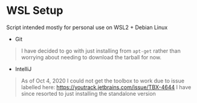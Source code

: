 # WSL Setup

Script intended mostly for personal use on WSL2 + Debian Linux

- Git
> I have decided to go with just installing from `apt-get` rather
> than worrying about needing to download the tarball for now.
- IntelliJ
> As of Oct 4, 2020 I could not get the toolbox to work due to issue labelled here: https://youtrack.jetbrains.com/issue/TBX-4644
> I have since resorted to just installing the standalone version


